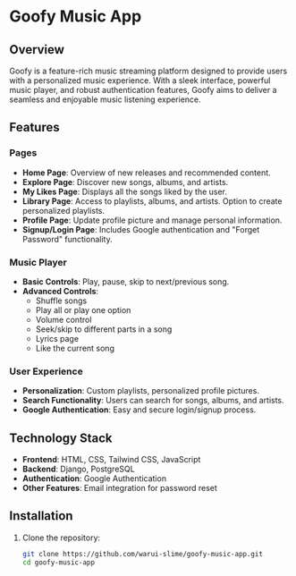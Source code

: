 # Goofy Music App

## Overview

Goofy is a feature-rich music streaming platform designed to provide users with a personalized music experience. With a sleek interface, powerful music player, and robust authentication features, Goofy aims to deliver a seamless and enjoyable music listening experience.

## Features

### Pages
- **Home Page**: Overview of new releases and recommended content.
- **Explore Page**: Discover new songs, albums, and artists.
- **My Likes Page**: Displays all the songs liked by the user.
- **Library Page**: Access to playlists, albums, and artists. Option to create personalized playlists.
- **Profile Page**: Update profile picture and manage personal information.
- **Signup/Login Page**: Includes Google authentication and "Forget Password" functionality.

### Music Player
- **Basic Controls**: Play, pause, skip to next/previous song.
- **Advanced Controls**:
  - Shuffle songs
  - Play all or play one option
  - Volume control
  - Seek/skip to different parts in a song
  - Lyrics page
  - Like the current song

### User Experience
- **Personalization**: Custom playlists, personalized profile pictures.
- **Search Functionality**: Users can search for songs, albums, and artists.
- **Google Authentication**: Easy and secure login/signup process.

## Technology Stack
- **Frontend**: HTML, CSS, Tailwind CSS, JavaScript
- **Backend**: Django, PostgreSQL
- **Authentication**: Google Authentication
- **Other Features**: Email integration for password reset

## Installation

1. Clone the repository:
   ```bash
   git clone https://github.com/warui-slime/goofy-music-app.git
   cd goofy-music-app
